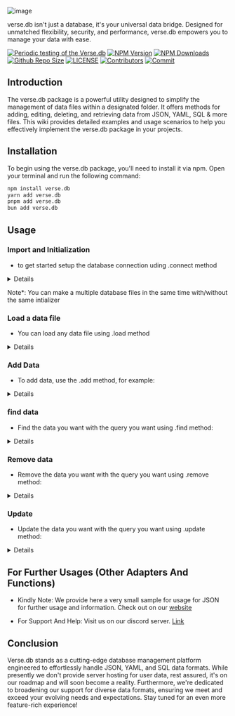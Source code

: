 ![image](https://github.com/jedi-studio/verse.db/assets/100785809/269a554b-1157-4351-be16-f9c23c5ee1a2)

verse.db isn't just a database, it's your universal data bridge. Designed for unmatched flexibility, security, and performance, verse.db empowers you to manage your data with ease.

[![Periodic testing of the Verse.db](https://github.com/Marco5dev/verse.db/actions/workflows/code-test.yml/badge.svg)](https://github.com/Marco5dev/verse.db/actions/workflows/code-test.yml)
[![NPM Version](https://img.shields.io/npm/v/verse.db.svg)](https://www.npmjs.com/package/verse.db)
[![NPM Downloads](https://img.shields.io/npm/dt/verse.db.svg)](https://www.npmjs.com/package/verse.db)
[![Github Repo Size](https://img.shields.io/github/repo-size/Marco5dev/verse.db.svg)](https://github.com/Marco5dev/verse.db)
[![LICENSE](https://img.shields.io/npm/l/verse.db.svg)](https://github.com/Marco5dev/verse.db/blob/master/LICENSE)
[![Contributors](https://img.shields.io/github/contributors/Marco5dev/verse.db.svg)](https://github.com/Marco5dev/verse.db/graphs/contributors)
[![Commit](https://img.shields.io/github/last-commit/Marco5dev/verse.db.svg)](https://github.com/Marco5dev/verse.db/commits/master)

## Introduction

The verse.db package is a powerful utility designed to simplify the management of data files within a designated folder. It offers methods for adding, editing, deleting, and retrieving data from JSON, YAML, SQL & more files. This wiki provides detailed examples and usage scenarios to help you effectively implement the verse.db package in your projects.

## Installation

To begin using the verse.db package, you'll need to install it via npm. Open your terminal and run the following command:

```bash
npm install verse.db
yarn add verse.db
pnpm add verse.db
bun add verse.db
```

## Usage

### Import and Initialization

- to get started setup the database connection uding .connect method

<details>

```javascript
const versedb = require("verse.db"); // JS or CJS module 
// or
import versedb from "verse.db"; // TS or ES module

const adapterOptions = {
  adapter: "json" | "yaml" | "sql", // Type of the Database to use
  dataPath: "./Data", // Path to the databse folder
  devLogs: { enable: true, path: "./Logs" }, // Logs of database events
  encryption: { enable: false, secret: "" }, // Under Maintenance
  backup: { enable: false, path: "", retention: 0 }, // Under Maintenance
};

const db = new versedb.connect(adapterOptions); // use the connect method to connect a database
```

</details>

Note\*:  You can make a multiple database files in the same time with/without the same intializer

### Load a data file

- You can load any data file using .load method

<details>


```javascript
const dataname = "data"; // The name of the file of the database
const result = await db.load(dataname);

console.log(result);
```

</details>


### Add Data

- To add data, use the .add method, for example:

<details>

```javascript
// Arrange
const data = [
  { _id: "1234", name: "John" },
  { _id: "5678", name: "Jane" },
];
const dataname = "users";

// Act
const result = await db.add(dataname, data);
```


result:

```json
{
  "acknowledged": true,
  "message": "Data added successfully.",
}
```

</details>


### find data

- Find the data you want with the query you want using .find method:

<details>


```javascript
// Arrange
const data = [
  { _id: "1234", name: "John" },
  { _id: "5678", name: "Jane" },
];
const query = { name: "John" };
const dataname = "users";

// Act
const result = await db.find(dataname, query);

// Assert
expect(result).toEqual({
  acknowledged: true,
  message: "Found data matching your query.",
  results: { _id: "1234", name: "John" },
});
```

</details>


### Remove data

- Remove the data you want with the query you want using .remove method:

<details>


```javascript
// Arrange
const data = [
  { _id: "1234", name: "John" },
  { _id: "5678", name: "Jane" },
];
const query = { _id: "1234" };
const dataname = "users";

// Act
const result = await db.remove(dataname, query);

// Assert
expect(result).toEqual({
  acknowledged: true,
  message: "1 document(s) removed successfully.",
  results: null,
});
```

</details>


### Update

- Update the data you want with the query you want using .update method:

<details>


```javascript
// Arrange
const data = [
  { _id: "1234", name: "John" },
  { _id: "5678", name: "Jane" },
];
const updateQuery = { $set: { name: "Mike" } };
const dataname = "users";

// Valid operation Kyes
/*
- $set: Modifies an existing field's value or adds a new field if it doesn't exist.
- $unset: Deletes a particular field.
- $inc: Increments the value of a field by a specified amount.
- $currentDate: Sets the value of a field to the current date, either as a Date or a Timestamp.
- $push: Adds an element to an array.
- $pull: Removes all array elements that match a specified query.
- $position: Modifies the $push operator to specify the position in the array to add elements.
- $max: Updates the value of the field to the specified value if the specified value is greater than the current value.
- $min: Updates the value of the field to the specified value if the specified value is less than the current value.
- $or: Performs a logical OR operation on an array of two or more query expressions.
- $addToSet: Adds elements to an array only if they do not already exist in the set.
- $pushAll: Adds multiple values to an array.
- $pop: Removes the first or last element of an array.
- $pullAll: Removes all occurrences of specified values from an array.
- $rename: Renames a field.
- $bit: Performs bitwise AND, OR, and XOR updates of integer values.
- $mul: Multiplies the value of a field by a specified amount.
- $each: Modifies the $push and $addToSet operators to append multiple values to an array.
- $slice: Limits the number of elements in an array that matches the query condition.
- $sort: Orders the elements of an array.
*/


// Act
const result = await db.update(dataname, { name: "John" }, updateQuery);

// Assert
expect(result).toEqual({
  acknowledged: true,
  message: "1 document(s) updated successfully.",
  results: {
    _id: "1234",
    name: "Mike",
  },
});
```

</details>

## For Further Usages (Other Adapters And Functions)

- Kindly Note: We provide here a very small sample for usage for JSON for further usage and information. Check out on our [website](https://versedb.jedi-studio.com)

- For Support And Help: Visit us on our discord server. [Link](https://discord.gg/mDyXV9hzXw)

## Conclusion

Verse.db stands as a cutting-edge database management platform engineered to effortlessly handle JSON, YAML, and SQL data formats. While presently we don't provide server hosting for user data, rest assured, it's on our roadmap and will soon become a reality. Furthermore, we're dedicated to broadening our support for diverse data formats, ensuring we meet and exceed your evolving needs and expectations. Stay tuned for an even more feature-rich experience!
